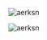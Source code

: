 <p align="left"> <img src="https://komarev.com/ghpvc/?username=aerksn&label=Profile%20views&color=0e75b6&style=flat" alt="aerksn" /> </p>
<p><img align="center" src="https://github-readme-stats.vercel.app/api/top-langs?username=aerksn&show_icons=true&locale=en&layout=compact" alt="aerksn" /></p>
